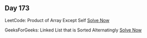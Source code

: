## Day 173

LeetCode: Product of Array Except Self 
[Solve Now](https://leetcode.com/problems/product-of-array-except-self/description/)

GeeksForGeeks: Linked List that is Sorted Alternatingly 
[Solve Now](https://www.geeksforgeeks.org/problems/linked-list-that-is-sorted-alternatingly/1)